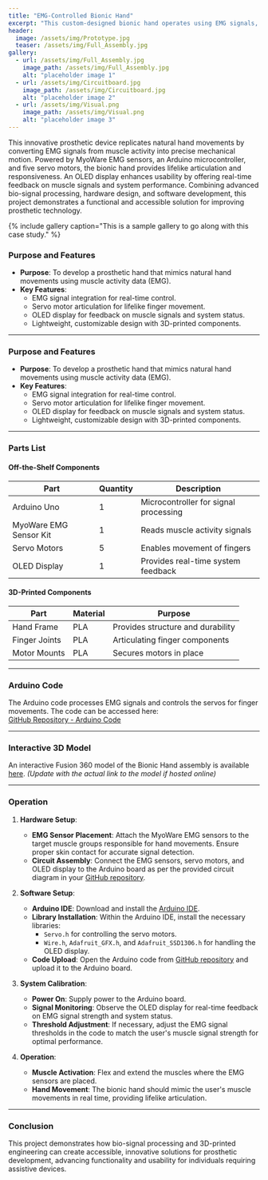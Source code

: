 ```yaml
---
title: "EMG-Controlled Bionic Hand"
excerpt: "This custom-designed bionic hand operates using EMG signals, combining precision engineering and innovative bio-signal processing for enhanced prosthetic functionality."
header:
  image: /assets/img/Prototype.jpg
  teaser: /assets/img/Full_Assembly.jpg
gallery:
  - url: /assets/img/Full_Assembly.jpg
    image_path: /assets/img/Full_Assembly.jpg
    alt: "placeholder image 1"
  - url: /assets/img/Circuitboard.jpg
    image_path: /assets/img/Circuitboard.jpg
    alt: "placeholder image 2"
  - url: /assets/img/Visual.png
    image_path: /assets/img/Visual.png
    alt: "placeholder image 3"
---
```


This innovative prosthetic device replicates natural hand movements by converting EMG signals from muscle activity into precise mechanical motion. Powered by MyoWare EMG sensors, an Arduino microcontroller, and five servo motors, the bionic hand provides lifelike articulation and responsiveness. An OLED display enhances usability by offering real-time feedback on muscle signals and system performance. Combining advanced bio-signal processing, hardware design, and software development, this project demonstrates a functional and accessible solution for improving prosthetic technology.

{% include gallery caption="This is a sample gallery to go along with this case study." %}

### Purpose and Features
- **Purpose**: To develop a prosthetic hand that mimics natural hand movements using muscle activity data (EMG).
- **Key Features**:
  - EMG signal integration for real-time control.
  - Servo motor articulation for lifelike finger movement.
  - OLED display for feedback on muscle signals and system status.
  - Lightweight, customizable design with 3D-printed components.

---
### Purpose and Features
- **Purpose**: To develop a prosthetic hand that mimics natural hand movements using muscle activity data (EMG).
- **Key Features**:
  - EMG signal integration for real-time control.
  - Servo motor articulation for lifelike finger movement.
  - OLED display for feedback on muscle signals and system status.
  - Lightweight, customizable design with 3D-printed components.

---

### Parts List

#### Off-the-Shelf Components

| **Part**               | **Quantity** | **Description**                       |
|-------------------------|--------------|---------------------------------------|
| Arduino Uno            | 1            | Microcontroller for signal processing |
| MyoWare EMG Sensor Kit | 1            | Reads muscle activity signals         |
| Servo Motors           | 5            | Enables movement of fingers           |
| OLED Display           | 1            | Provides real-time system feedback    |

#### 3D-Printed Components

| **Part**          | **Material** | **Purpose**                     |
|--------------------|--------------|---------------------------------|
| Hand Frame         | PLA          | Provides structure and durability |
| Finger Joints      | PLA          | Articulating finger components  |
| Motor Mounts       | PLA          | Secures motors in place         |

---

### Arduino Code
The Arduino code processes EMG signals and controls the servos for finger movements. The code can be accessed here:  
[GitHub Repository - Arduino Code](https://github.com/JKevin101/Bionic_Hand)

---

### Interactive 3D Model
An interactive Fusion 360 model of the Bionic Hand assembly is available [here](#). *(Update with the actual link to the model if hosted online)*

---

### Operation

1. **Hardware Setup**:
   - **EMG Sensor Placement**: Attach the MyoWare EMG sensors to the target muscle groups responsible for hand movements. Ensure proper skin contact for accurate signal detection.
   - **Circuit Assembly**: Connect the EMG sensors, servo motors, and OLED display to the Arduino board as per the provided circuit diagram in your [GitHub repository](https://github.com/JKevin101/Bionic_Hand).

2. **Software Setup**:
   - **Arduino IDE**: Download and install the [Arduino IDE](https://www.arduino.cc/en/software/).
   - **Library Installation**: Within the Arduino IDE, install the necessary libraries:
     - `Servo.h` for controlling the servo motors.
     - `Wire.h`, `Adafruit_GFX.h`, and `Adafruit_SSD1306.h` for handling the OLED display.
   - **Code Upload**: Open the Arduino code from [GitHub repository](https://github.com/JKevin101/Bionic_Hand) and upload it to the Arduino board.

3. **System Calibration**:
   - **Power On**: Supply power to the Arduino board.
   - **Signal Monitoring**: Observe the OLED display for real-time feedback on EMG signal strength and system status.
   - **Threshold Adjustment**: If necessary, adjust the EMG signal thresholds in the code to match the user's muscle signal strength for optimal performance.

4. **Operation**:
   - **Muscle Activation**: Flex and extend the muscles where the EMG sensors are placed.
   - **Hand Movement**: The bionic hand should mimic the user's muscle movements in real time, providing lifelike articulation.

---

### Conclusion
This project demonstrates how bio-signal processing and 3D-printed engineering can create accessible, innovative solutions for prosthetic development, advancing functionality and usability for individuals requiring assistive devices.
